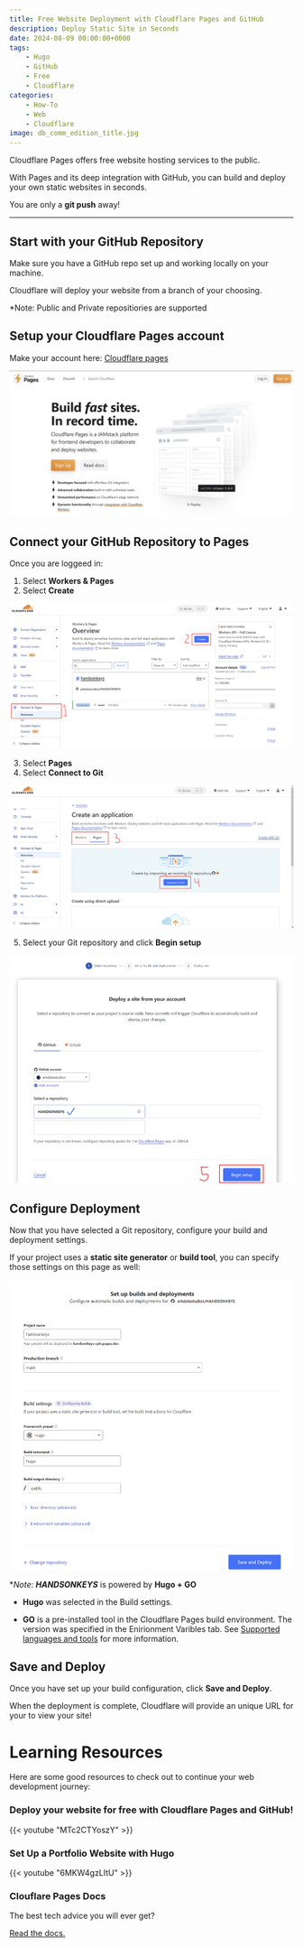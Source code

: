 ```yaml
---
title: Free Website Deployment with Cloudflare Pages and GitHub
description: Deploy Static Site in Seconds
date: 2024-08-09 00:00:00+0000
tags: 
    - Hugo
    - GitHub
    - Free
    - Cloudflare
categories:
    - How-To
    - Web
    - Cloudflare
image: db_comm_edition_title.jpg
---
```


Cloudflare Pages offers free website hosting services to the public.

With Pages and its deep integration with GitHub, you can build and deploy your own static websites in seconds.

You are only a **git push** away!



-----

## Start with your GitHub Repository

Make sure you have a GitHub repo set up and working locally on your machine.

Cloudflare will deploy your website from a branch of your choosing.

*Note: Public and Private repositiories are supported


## Setup your Cloudflare Pages account

Make your account here: [Cloudflare pages](https://pages.cloudflare.com/)

![Click "Sign Up"](landing_page.png)


## Connect your GitHub Repository to Pages

Once you are loggeed in:

1. Select **Workers & Pages**
1. Select **Create**

![Account Page](account_page.png)

3. Select **Pages**
4. Select **Connect to Git**

![Crate Page](create_page.png)

5. Select your Git repository and click **Begin setup**

![alt text](select_repo.png)

## Configure Deployment

Now that you have selected a Git repository, configure your build and deployment settings.

If your project uses a **static site generator** or **build tool**, you can specify those settings on this page as well:

![alt text](image.png)

**Note*: ***HANDSONKEYS*** is powered by **Hugo + GO**

*  **Hugo** was selected in the Build settings.

* **GO** is a pre-installed tool in the Cloudflare Pages build environment. The version was specified in the Enirionment Varibles tab. See [Supported languages and tools](https://developers.cloudflare.com/pages/configuration/language-support-and-tools/) for more information.


## Save and Deploy

Once you have set up your build configuration, click **Save and Deploy**. 

When the deployment is complete, Cloudflare will provide an unique URL for your to view your site!



# Learning Resources

Here are some good resources to check out to continue your web development journey: 


### Deploy your website for free with Cloudflare Pages and GitHub!

{{< youtube "MTc2CTYoszY" >}}

### Set Up a Portfolio Website with Hugo

{{< youtube "6MKW4gzLItU" >}}

### Clouflare Pages Docs
The best tech advice you will ever get?

[Read the docs.](https://developers.cloudflare.com/pages)






